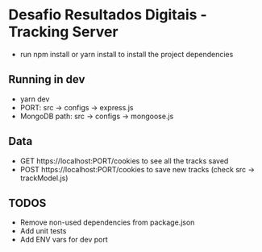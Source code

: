 # Desafio Resultados Digitais - Tracking Server

- run npm install or yarn install to install the project dependencies

## Running in dev
- yarn dev
- PORT: src -> configs -> express.js
- MongoDB path: src -> configs -> mongoose.js

## Data
- GET https://localhost:PORT/cookies to see all the tracks saved
- POST https://localhost:PORT/cookies to save new tracks (check src -> trackModel.js)

## TODOS
- Remove non-used dependencies from package.json
- Add unit tests
- Add ENV vars for dev port
